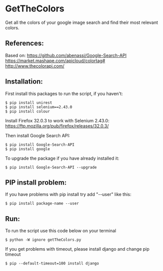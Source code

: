 # GetTheColors
Get all the colors of your google image search and find their most relevant colors.

References:
------------

Based on: 
https://github.com/abenassi/Google-Search-API
https://market.mashape.com/apicloud/colortag#
http://www.thecolorapi.com/

Installation:
------------

First install this packages to run the script, if you haven't:
```
$ pip install unirest
$ pip install selenium==2.43.0
$ pip install colour
```

Install Firefox 32.0.3 to work with Selenium 2.43.0:
https://ftp.mozilla.org/pub/firefox/releases/32.0.3/


Then install Google Search API:
```
$ pip install Google-Search-API
$ pip install google
```

To upgrade the package if you have already installed it:
```
$ pip install Google-Search-API --upgrade
```

PIP install problem:
------------

If you have problems with pip install try add "--user" like this:
```
$ pip install package-name --user
```

Run:
------------

To run the script use this code below on your terminal
```
$ python -W ignore getTheColors.py
```

If you get problems with timeout, please install django and change pip timeout
```
$ pip --default-timeout=100 install django
```
